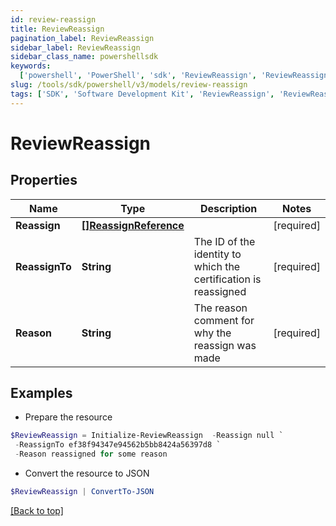 ```yaml
---
id: review-reassign
title: ReviewReassign
pagination_label: ReviewReassign
sidebar_label: ReviewReassign
sidebar_class_name: powershellsdk
keywords:
  ['powershell', 'PowerShell', 'sdk', 'ReviewReassign', 'ReviewReassign']
slug: /tools/sdk/powershell/v3/models/review-reassign
tags: ['SDK', 'Software Development Kit', 'ReviewReassign', 'ReviewReassign']
---
```


# ReviewReassign

## Properties

| Name | Type | Description | Notes |
| --- | --- | --- | --- |
| **Reassign** | [**[]ReassignReference**](reassign-reference) |  | [required] |
| **ReassignTo** | **String** | The ID of the identity to which the certification is reassigned | [required] |
| **Reason** | **String** | The reason comment for why the reassign was made | [required] |

## Examples

- Prepare the resource

```powershell
$ReviewReassign = Initialize-ReviewReassign  -Reassign null `
 -ReassignTo ef38f94347e94562b5bb8424a56397d8 `
 -Reason reassigned for some reason
```

- Convert the resource to JSON

```powershell
$ReviewReassign | ConvertTo-JSON
```

[[Back to top]](#)
